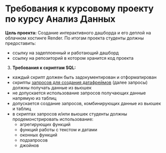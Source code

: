 # Требования к курсовому проекту по курсу Анализ Данных

**Цель проекта:** Создание интерактивного дашборда и его деплой на облачном хостинге Render. По итогам проекта студенты должны предоставить:  
* ссылку на задеплоенный и работающий дашборд
* ссылку на репозиторий в котором хранится код проекта

3. **Требования к скриптам SQL:**  
* каждый скрипт должен быть задокументирован и отформатирован
* скрипты <u>запросов для создания датафреймов</u> (далее запросы) должны получать данные из вьюшек
* не допускается использование запросов получающих данные напрямую из таблиц
* допускается создание запросов, комбинирующих данные из вьюшек и таблиц
* в скриптах запросов и/или вьюшек студенты должны продемонстрировать использование:
    + агрегирующих функций
    + функций работы с текстом и датами
    + оконных функций
    + подзапросов
    + джойнов
